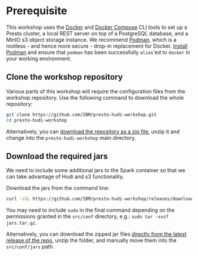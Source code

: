 # Prerequisite

This workshop uses the [Docker](https://docs.docker.com/) and [Docker Compose](https://docs.docker.com/compose/) CLI tools to set up a Presto cluster, a local REST server on top of a PostgreSQL database, and a MinIO s3 object storage instance. We recommend [Podman](https://podman.io/), which is a rootless - and hence more secure - drop-in replacement for Docker. [Install Podman](https://podman.io/docs/installation) and ensure that `podman` has been successfully `alias`'ed to `docker` in your working environment.

## Clone the workshop repository

Various parts of this workshop will require the configuration files from the workshop repository. Use the following command to download the whole repository:

```bash
git clone https://github.com/IBM/presto-hudi-workshop.git
cd presto-hudi-workshop
```

Alternatively, you can [download the repository as a zip file](https://codeload.github.com/IBM/presto-hudi-workshop/zip/refs/heads/main), unzip it and change into the `presto-hudi-workshop` main directory.

## Download the required jars

We need to include some additional jars to the Spark container so that we can take advantage of Hudi and s3 functionality.

Download the jars from the command line:

```bash
curl -sSL https://github.com/IBM/presto-hudi-workshop/releases/download/0.1.0/jars.tar.gz | tar -zxvf - -C src/conf
```

You may need to include `sudo` in the final command depending on the permissions granted in the `src/conf` directory, e.g.: `sudo tar -xvzf jars.tar.gz`.

Alternatively, you can download the zipped jar files [directly from the latest release of the repo](https://github.com/IBM/presto-hudi-workshop/releases/tag/0.1.0), unzip the folder, and manually move them into the `src/conf/jars` path.
